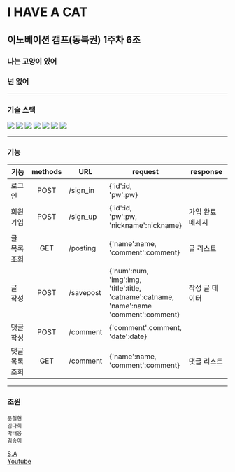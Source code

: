 # I HAVE A CAT

<!-- Team -->

## 이노베이션 캠프(동북권) 1주차 6조

### 나는 고양이 있어

### 넌 없어



---



### 기술 스택

<img src="https://img.shields.io/badge/html-E34F26?style=for-the-badge&logo=html5&logoColor=white">
<img src="https://img.shields.io/badge/css-1572B6?style=for-the-badge&logo=css3&logoColor=white">
<img src="https://img.shields.io/badge/javascript-F7DF1E?style=for-the-badge&logo=javascript&logoColor=black">
<img src="https://img.shields.io/badge/aws-232F3E?style=for-the-badge&logo=aws&logoColor=white">
<img src="https://img.shields.io/badge/Python-3776AB?style=for-the-badge&logo=Python&logoColor=white">
<img src="https://img.shields.io/badge/Flask-000000?style=for-the-badge&logo=Flask&logoColor=white">
<img src="https://img.shields.io/badge/mongodb-47A248?style=for-the-badge&logo=mongodb&logoColor=white">




---



### 기능
| 기능         | methods | URL     | request                                                                                                      | response  |
|------------|:-------:|---------|--------------------------------------------------------------------------------------------------------------|-----------|
| 로그인        |  POST   | /sign_in | {'id':id,<br/>'pw':pw}                                                                                       |           |
| 회원가입       |  POST   | /sign_up | {'id':id,<br/>'pw':pw,<br/>'nickname':nickname}                                                              | 가입 완료 메세지 |
| 글 목록 조회    |   GET   | /posting | {'name':name,<br/>'comment':comment}                                                                         | 글 리스트     |
| 글 작성       |  POST   |  /savepost| {'num':num,<br/>'img':img,<br/>'title':title,<br/>'catname':catname,<br/>'name':name <br/>'comment':comment} | 작성 글 데이터  |
| 댓글 작성      |  POST   | /comment| {'comment':comment,<br/>'date':date}                                                                         |           |
| 댓글 목록 조회   |   GET   |/comment| {'name':name,<br/>'comment':comment}                                                                         | 댓글 리스트    |

---
### 조원
    문철현
    김다희
    박태웅
    김송이

[S.A](https://kingdoor.tistory.com/6)<br>
[Youtube](https://youtu.be/IVYTNz8cAZc)